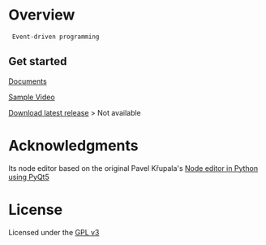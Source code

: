 # Overview
` Event-driven programming`

## Get started
[Documents](https://guico.readthedocs.io)

[Sample Video](https://youtu.be/ZhbTVylEdys)

[Download latest release]() > Not available


# Acknowledgments
Its node editor based on the original Pavel Křupala's 
[Node editor in Python using PyQt5](https://gitlab.com/pavel.krupala/pyqt-node-editor-tutorials)


# License
Licensed under the [GPL v3](https://www.gnu.org/licenses/gpl.html)
